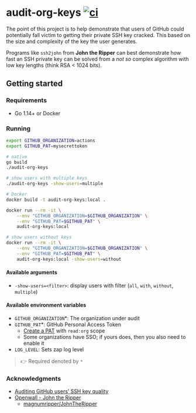 # audit-org-keys [![ci](https://github.com/jef/audit-org-keys/workflows/ci/badge.svg)](https://github.com/jef/audit-org-keys/actions?query=workflow%3Aci)

The point of this project is to help demonstrate that users of GitHub could potentially fall victim to getting their private SSH key cracked. This based on the size and complexity of the key the user generates.

Programs like `ssh2john` from **John the Ripper** can best demonstrate how fast an SSH private key can be solved from a _not so_ complex algorithm with low key lengths (think RSA < 1024 bits).

## Getting started

### Requirements

- Go 1.14+ or Docker

### Running

```sh
export GITHUB_ORGANIZATION=actions
export GITHUB_PAT=mysecrettoken

# native
go build
./audit-org-keys

# show users with multiple keys
./audit-org-keys -show-users=multiple

# Docker
docker build -t audit-org-keys:local .

docker run --rm -it \
    --env "GITHUB_ORGANIZATION=$GITHUB_ORGANIZATION" \
    --env "GITHUB_PAT=$GITHUB_PAT" \
    audit-org-keys:local

# show users without keys
docker run --rm -it \
    --env "GITHUB_ORGANIZATION=$GITHUB_ORGANIZATION" \
    --env "GITHUB_PAT=$GITHUB_PAT" \
    audit-org-keys:local -show-users=without
```

#### Available arguments

- `-show-users=<filter>`: display users with filter (`all`, `with`, `without`, `multiple`)

#### Available environment variables

- `GITHUB_ORGANIZATION`*: The organization under audit
- `GITHUB_PAT`*: GitHub Personal Access Token
    - [Create a PAT](https://github.com/settings/tokens) with `read:org` scope
    - Some organizations have SSO; if yours does, then you also need to enable it
- `LOG_LEVEL`: Sets zap log level

> :point_right: Required denoted by `*`

### Acknowledgments

- [Auditing GitHub users’ SSH key quality](https://blog.benjojo.co.uk/post/auditing-github-users-keys)
- [Openwall - John the Ripper](https://www.openwall.com/john/)
    - [magnumripper/JohnTheRipper](https://github.com/magnumripper/JohnTheRipper)
